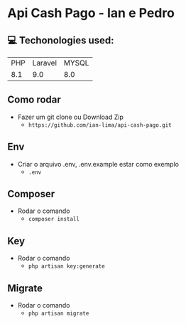 # Api Cash Pago - Ian e Pedro

## 💻 Techonologies used:

<table>
  <tr>
    <td>PHP</td>
    <td>Laravel</td>
    <td>MYSQL</td>
  </tr>
  <tr>
    <td>8.1</td>
    <td>9.0</td>
    <td>8.0</td>
  </tr>
</table>

## Como rodar
- Fazer um git clone ou Download Zip
  - `https://github.com/ian-lima/api-cash-pago.git`

## Env
- Criar o arquivo .env, .env.example estar como exemplo
  - `.env`

## Composer
- Rodar o comando
  - `composer install`

## Key
- Rodar o comando
  - `php artisan key:generate`

## Migrate
- Rodar o comando
  - `php artisan migrate`

